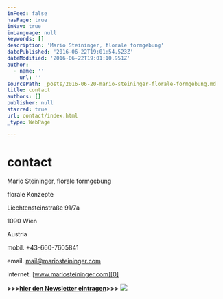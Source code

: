 ```yaml
---
inFeed: false
hasPage: true
inNav: true
inLanguage: null
keywords: []
description: 'Mario Steininger, florale formgebung'
datePublished: '2016-06-22T19:01:54.523Z'
dateModified: '2016-06-22T19:01:10.951Z'
author:
  - name: ''
    url: ''
sourcePath: _posts/2016-06-20-mario-steininger-florale-formgebung.md
title: contact
authors: []
publisher: null
starred: true
url: contact/index.html
_type: WebPage

---
```

# contact

Mario Steininger, florale formgebung

florale Konzepte

Liechtensteinstraße 91/7a

1090 Wien

Austria

mobil. +43-660-7605841

email. mail@mariosteininger.com

internet. [www.mariosteininger.com][0]

**\>\>\>[hier den Newsletter eintragen][1]\>\>\>**
![](https://the-grid-user-content.s3-us-west-2.amazonaws.com/9019fbe5-7701-49e1-bd58-f3a9b77871d3.png)

[0]: http://www.mariosteininger.com/
[1]: http://eepurl.com/qFO3D